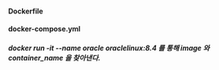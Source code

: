 #### Dockerfile
#### docker-compose.yml
##### docker run -it --name oracle oraclelinux:8.4 를 통해 image 와 container_name 을 찾아낸다.